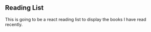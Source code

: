 ## Reading List
This is going to be a react reading list to display the books I have read recently.
